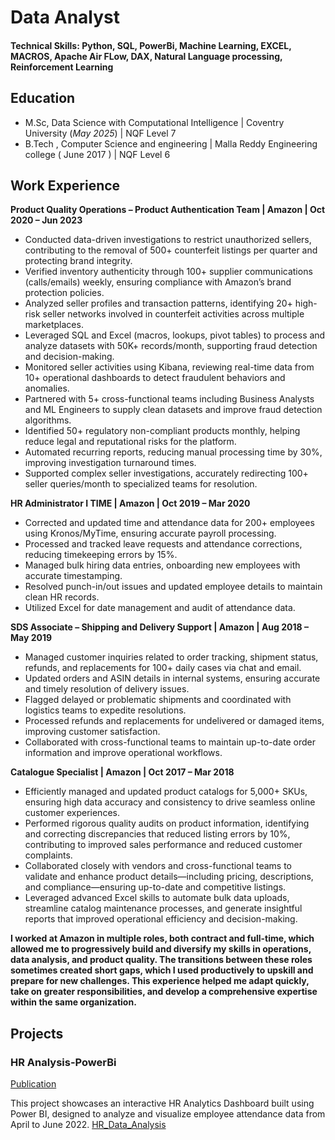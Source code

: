 # Data Analyst

#### Technical Skills: Python, SQL, PowerBi, Machine Learning, EXCEL, MACROS, Apache Air FLow, DAX, Natural Language processing, Reinforcement Learning

## Education
- M.Sc, Data Science with Computational Intelligence | Coventry University (_May 2025_)	| NQF Level 7							       		
- B.Tech , Computer Science and engineering	| Malla Reddy Engineering college ( June 2017 )	| NQF Level 6	        		

## Work Experience
**Product Quality Operations – Product Authentication Team | Amazon | Oct 2020 – Jun 2023**
- Conducted data-driven investigations to restrict unauthorized sellers, contributing to the removal of 500+ counterfeit listings per quarter and protecting brand integrity.
- Verified inventory authenticity through 100+ supplier communications (calls/emails) weekly, ensuring compliance with Amazon’s brand protection policies.
- Analyzed seller profiles and transaction patterns, identifying 20+ high-risk seller networks involved in counterfeit activities across multiple marketplaces.
- Leveraged SQL and Excel (macros, lookups, pivot tables) to process and analyze datasets with 50K+ records/month, supporting fraud detection and decision-making.
- Monitored seller activities using Kibana, reviewing real-time data from 10+ operational dashboards to detect fraudulent behaviors and anomalies.
- Partnered with 5+ cross-functional teams including Business Analysts and ML Engineers to supply clean datasets and improve fraud detection algorithms.
- Identified 50+ regulatory non-compliant products monthly, helping reduce legal and reputational risks for the platform.
- Automated recurring reports, reducing manual processing time by 30%, improving investigation turnaround times.
- Supported complex seller investigations, accurately redirecting 100+ seller queries/month to specialized teams for resolution.


**HR Administrator I TIME | Amazon |  Oct 2019 – Mar 2020**
- Corrected and updated time and attendance data for 200+ employees using Kronos/MyTime, ensuring accurate payroll processing.
- Processed and tracked leave requests and attendance corrections, reducing timekeeping errors by 15%.
- Managed bulk hiring data entries, onboarding new employees with accurate timestamping.
- Resolved punch-in/out issues and updated employee details to maintain clean HR records.
- Utilized Excel for date management and audit of attendance data.

**SDS Associate – Shipping and Delivery Support | Amazon |  Aug 2018 – May 2019**
- Managed customer inquiries related to order tracking, shipment status, refunds, and replacements for 100+ daily cases via chat and email.
- Updated orders and ASIN details in internal systems, ensuring accurate and timely resolution of delivery issues.
- Flagged delayed or problematic shipments and coordinated with logistics teams to expedite resolutions.
- Processed refunds and replacements for undelivered or damaged items, improving customer satisfaction.
- Collaborated with cross-functional teams to maintain up-to-date order information and improve operational workflows.


**Catalogue Specialist | Amazon |  Oct 2017 – Mar 2018**
- Efficiently managed and updated product catalogs for 5,000+ SKUs, ensuring high data accuracy and consistency to drive seamless online customer experiences.
- Performed rigorous quality audits on product information, identifying and correcting discrepancies that reduced listing errors by 10%, contributing to improved sales performance and reduced customer complaints.
- Collaborated closely with vendors and cross-functional teams to validate and enhance product details—including pricing, descriptions, and compliance—ensuring up-to-date and competitive listings.
- Leveraged advanced Excel skills to automate bulk data uploads, streamline catalog maintenance processes, and generate insightful reports that improved operational efficiency and decision-making.

**I worked at Amazon in multiple roles, both contract and full-time, which allowed me to progressively build and diversify my skills in operations, data analysis, and product quality. The transitions between these roles sometimes created short gaps, which I used productively to upskill and prepare for new challenges. This experience helped me adapt quickly, take on greater responsibilities, and develop a comprehensive expertise within the same organization.**




## Projects
### HR Analysis-PowerBi
[Publication](https://github.com/taduriv/HR-Analytics-Dashboard)

This project showcases an interactive HR Analytics Dashboard built using Power BI, designed to analyze and visualize employee attendance data from April to June 2022.
[HR_Data_Analysis](https://github.com/user-attachments/assets/b1fa2066-959b-4a23-b9bc-f5a292594351)
